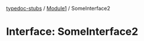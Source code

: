 [typedoc-stubs](../../README.md) / [Module1](../README.md) / SomeInterface2

# Interface: SomeInterface2
